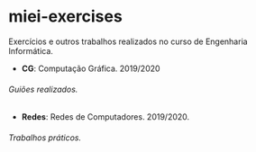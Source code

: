 # miei-exercises
Exercícios e outros trabalhos realizados no curso de Engenharia Informática.

- **CG**: Computação Gráfica. 2019/2020 
###### Guiões realizados.

- **Redes**: Redes de Computadores. 2019/2020.
###### Trabalhos práticos.
